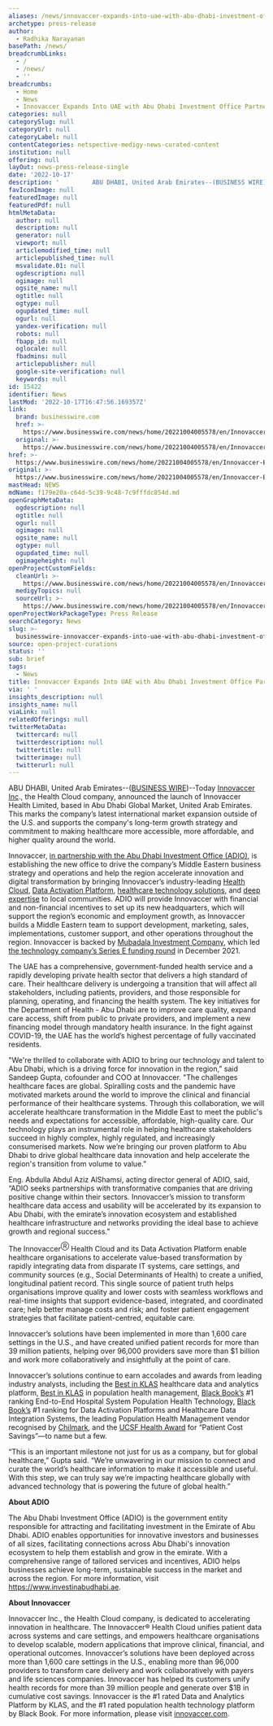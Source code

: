 ```yaml
---
aliases: /news/innovaccer-expands-into-uae-with-abu-dhabi-investment-office-partnership
archetype: press-release
author:
  - Radhika Narayanan
basePath: /news/
breadcrumbLinks:
  - /
  - /news/
  - ''
breadcrumbs:
  - Home
  - News
  - Innovaccer Expands Into UAE with Abu Dhabi Investment Office Partnership
categories: null
categorySlug: null
categoryUrl: null
categoryLabel: null
contentCategories: netspective-medigy-news-curated-content
institution: null
offering: null
layOut: news-press-release-single
date: '2022-10-17'
description: '         ABU DHABI, United Arab Emirates--(BUSINESS WIRE)--Today Innovaccer Inc., the Health Cloud company, announced the launch of Innovaccer Health Limited, based in Abu Dhabi Global Market, United '
favIconImage: null
featuredImage: null
featuredPdf: null
htmlMetaData:
  author: null
  description: null
  generator: null
  viewport: null
  articlemodified_time: null
  articlepublished_time: null
  msvalidate.01: null
  ogdescription: null
  ogimage: null
  ogsite_name: null
  ogtitle: null
  ogtype: null
  ogupdated_time: null
  ogurl: null
  yandex-verification: null
  robots: null
  fbapp_id: null
  oglocale: null
  fbadmins: null
  articlepublisher: null
  google-site-verification: null
  keywords: null
id: 15422
identifier: News
lastMod: '2022-10-17T16:47:56.169357Z'
link:
  brand: businesswire.com
  href: >-
    https://www.businesswire.com/news/home/20221004005578/en/Innovaccer-Expands-Into-UAE-with-Abu-Dhabi-Investment-Office-Partnership
  original: >-
    https://www.businesswire.com/news/home/20221004005578/en/Innovaccer-Expands-Into-UAE-with-Abu-Dhabi-Investment-Office-Partnership
href: >-
  https://www.businesswire.com/news/home/20221004005578/en/Innovaccer-Expands-Into-UAE-with-Abu-Dhabi-Investment-Office-Partnership
original: >-
  https://www.businesswire.com/news/home/20221004005578/en/Innovaccer-Expands-Into-UAE-with-Abu-Dhabi-Investment-Office-Partnership
mastHead: NEWS
mdName: f179e20a-c64d-5c39-9c48-7c9fffdc854d.md
openGraphMetaData:
  ogdescription: null
  ogtitle: null
  ogurl: null
  ogimage: null
  ogsite_name: null
  ogtype: null
  ogupdated_time: null
  ogimageheight: null
openProjectCustomFields:
  cleanUrl: >-
    https://www.businesswire.com/news/home/20221004005578/en/Innovaccer-Expands-Into-UAE-with-Abu-Dhabi-Investment-Office-Partnership
  medigyTopics: null
  sourceUrl: >-
    https://www.businesswire.com/news/home/20221004005578/en/Innovaccer-Expands-Into-UAE-with-Abu-Dhabi-Investment-Office-Partnership
openProjectWorkPackageType: Press Release
searchCategory: News
slug: >-
  businesswire-innovaccer-expands-into-uae-with-abu-dhabi-investment-office-partnership
source: open-project-curations
status: ''
sub: brief
tags:
  - News
title: Innovaccer Expands Into UAE with Abu Dhabi Investment Office Partnership
via: ' '
insights_description: null
insights_name: null
viaLink: null
relatedOfferings: null
twitterMetaData:
  twittercard: null
  twitterdescription: null
  twittertitle: null
  twitterimage: null
  twitterurl: null
---
```

<div id="readability-page-1" class="page"><div itemprop="articleBody">         <p>ABU DHABI, United Arab Emirates--(<span itemprop="provider publisher copyrightHolder" itemscope="itemscope" itemtype="https://schema.org/Organization" itemid="https://www.businesswire.com"><span itemprop="name"><a referrerpolicy="unsafe-url" rel="nofollow" itemprop="url" href="https://www.businesswire.com/">BUSINESS WIRE</a></span></span>)--Today <a referrerpolicy="unsafe-url" target="_blank" href="https://cts.businesswire.com/ct/CT?id=smartlink&amp;url=https%3A%2F%2Finnovaccer.com%2F&amp;esheet=52935731&amp;newsitemid=20221004005578&amp;lan=en-US&amp;anchor=Innovaccer+Inc&amp;index=1&amp;md5=568a923fc334428dd4a135f16bc35f45" rel="nofollow" shape="rect">Innovaccer Inc</a>., the Health Cloud company, announced the launch of Innovaccer Health Limited, based in Abu Dhabi Global Market, United Arab Emirates. This marks the company’s latest international market expansion outside of the U.S. and supports the company's long-term growth strategy and commitment to making healthcare more accessible, more affordable, and higher quality around the world. </p> <blockquote></blockquote> <p> Innovaccer, <a referrerpolicy="unsafe-url" target="_blank" href="https://cts.businesswire.com/ct/CT?id=smartlink&amp;url=https%3A%2F%2Fwww.google.com%2Furl%3Fq%3Dhttps%3A%2F%2Fwww.investinabudhabi.ae%2F%26sa%3DD%26source%3Ddocs%26ust%3D1664867118312998%26usg%3DAOvVaw2jCF2R82zjjAMFgHsqvKqC&amp;esheet=52935731&amp;newsitemid=20221004005578&amp;lan=en-US&amp;anchor=in+partnership+with+the+Abu+Dhabi+Investment+Office+%28ADIO%29&amp;index=2&amp;md5=c696168e558e1382c2594d1c1fe13759" rel="nofollow" shape="rect">in partnership with the Abu Dhabi Investment Office (ADIO)</a>, is establishing the new office to drive the company’s Middle Eastern business strategy and operations and help the region accelerate innovation and digital transformation by bringing Innovaccer’s industry-leading <a referrerpolicy="unsafe-url" target="_blank" href="https://cts.businesswire.com/ct/CT?id=smartlink&amp;url=https%3A%2F%2Finnovaccer.com%2Fhealth-cloud%2F&amp;esheet=52935731&amp;newsitemid=20221004005578&amp;lan=en-US&amp;anchor=Health+Cloud&amp;index=3&amp;md5=7d39831ea73b7abf3c3b6453d6724f8a" rel="nofollow" shape="rect">Health Cloud</a>, <a referrerpolicy="unsafe-url" target="_blank" href="https://cts.businesswire.com/ct/CT?id=smartlink&amp;url=https%3A%2F%2Finnovaccer.com%2Fdata-activation-platform&amp;esheet=52935731&amp;newsitemid=20221004005578&amp;lan=en-US&amp;anchor=Data+Activation+Platform&amp;index=4&amp;md5=accb8751c203962229ace0381dbe8041" rel="nofollow" shape="rect">Data Activation Platform</a>, <a referrerpolicy="unsafe-url" target="_blank" href="https://cts.businesswire.com/ct/CT?id=smartlink&amp;url=https%3A%2F%2Finnovaccer.com%2Fsolutions%2Fpopulation-health-management&amp;esheet=52935731&amp;newsitemid=20221004005578&amp;lan=en-US&amp;anchor=healthcare+technology+solutions&amp;index=5&amp;md5=8198f789aaec55ea5f9ed6c1f71c3353" rel="nofollow" shape="rect">healthcare technology solutions</a>, and <a referrerpolicy="unsafe-url" target="_blank" href="https://cts.businesswire.com/ct/CT?id=smartlink&amp;url=https%3A%2F%2Finnovaccer.com%2Fadvisory&amp;esheet=52935731&amp;newsitemid=20221004005578&amp;lan=en-US&amp;anchor=deep+expertise&amp;index=6&amp;md5=8bfb161aae957f81d5efc36ae47b2d70" rel="nofollow" shape="rect">deep expertise</a> to local communities. ADIO will provide Innovaccer with financial and non-financial incentives to set up its new headquarters, which will support the region’s economic and employment growth, as Innovaccer builds a Middle Eastern team to support development, marketing, sales, implementations, customer support, and other operations throughout the region. Innovaccer is backed by <a referrerpolicy="unsafe-url" target="_blank" href="https://cts.businesswire.com/ct/CT?id=smartlink&amp;url=https%3A%2F%2Fwww.mubadala.com%2F&amp;esheet=52935731&amp;newsitemid=20221004005578&amp;lan=en-US&amp;anchor=Mubadala+Investment+Company&amp;index=7&amp;md5=9597190743717d8dd069cd095790acad" rel="nofollow" shape="rect">Mubadala Investment Company</a>, which led <a referrerpolicy="unsafe-url" target="_blank" href="https://cts.businesswire.com/ct/CT?id=smartlink&amp;url=https%3A%2F%2Fwww.businesswire.com%2Fnews%2Fhome%2F20211215005198%2Fen%2FInnovaccer-Raises-150-Million-Series-E-Round-at-3.2-Billion-Valuation-Continues-Rapid-Growth-Trajectory&amp;esheet=52935731&amp;newsitemid=20221004005578&amp;lan=en-US&amp;anchor=the+technology+company%26%238217%3Bs+Series+E+funding+round&amp;index=8&amp;md5=f05c17628f4a7274f47007de0f1dd2a7" rel="nofollow" shape="rect">the technology company’s Series E funding round</a> in December 2021. </p><p> The UAE has a comprehensive, government-funded health service and a rapidly developing private health sector that delivers a high standard of care. Their healthcare delivery is undergoing a transition that will affect all stakeholders, including patients, providers, and those responsible for planning, operating, and financing the health system. The key initiatives for the Department of Health - Abu Dhabi are to improve care quality, expand care access, shift from public to private providers, and implement a new financing model through mandatory health insurance. In the fight against COVID-19, the UAE has the world’s highest percentage of fully vaccinated residents. </p><p> "We're thrilled to collaborate with ADIO to bring our technology and talent to Abu Dhabi, which is a driving force for innovation in the region," said Sandeep Gupta, cofounder and COO at Innovaccer. "The challenges healthcare faces are global. Spiralling costs and the pandemic have motivated markets around the world to improve the clinical and financial performance of their healthcare systems. Through this collaboration, we will accelerate healthcare transformation in the Middle East to meet the public's needs and expectations for accessible, affordable, high-quality care. Our technology plays an instrumental role in helping healthcare stakeholders succeed in highly complex, highly regulated, and increasingly consumerised markets. Now we’re bringing our proven platform to Abu Dhabi to drive global healthcare data innovation and help accelerate the region's transition from volume to value.” </p><p> Eng. Abdulla Abdul Aziz AlShamsi, acting director general of ADIO, said, “ADIO seeks partnerships with transformative companies that are driving positive change within their sectors. Innovaccer’s mission to transform healthcare data access and usability will be accelerated by its expansion to Abu Dhabi, with the emirate’s innovation ecosystem and established healthcare infrastructure and networks providing the ideal base to achieve growth and regional success.” </p><p> The Innovaccer<sup>Ⓡ</sup> Health Cloud and its Data Activation Platform enable healthcare organisations to accelerate value-based transformation by rapidly integrating data from disparate IT systems, care settings, and community sources (e.g., Social Determinants of Health) to create a unified, longitudinal patient record. This single source of patient truth helps organisations improve quality and lower costs with seamless workflows and real-time insights that support evidence-based, integrated, and coordinated care; help better manage costs and risk; and foster patient engagement strategies that facilitate patient-centred, equitable care. </p><p> Innovaccer’s solutions have been implemented in more than 1,600 care settings in the U.S., and have created unified patient records for more than 39 million patients, helping over 96,000 providers save more than $1 billion and work more collaboratively and insightfully at the point of care. </p><p> Innovaccer’s solutions continue to earn accolades and awards from leading industry analysts, including the <a referrerpolicy="unsafe-url" target="_blank" href="https://cts.businesswire.com/ct/CT?id=smartlink&amp;url=https%3A%2F%2Finnovaccer.com%2Fawards%2Fbest-in-klas-data-platform&amp;esheet=52935731&amp;newsitemid=20221004005578&amp;lan=en-US&amp;anchor=Best+in+KLAS&amp;index=9&amp;md5=0a0f152318da34c3680a75e299dfe11a" rel="nofollow" shape="rect">Best in KLAS</a> healthcare data and analytics platform, <a referrerpolicy="unsafe-url" target="_blank" href="https://cts.businesswire.com/ct/CT?id=smartlink&amp;url=https%3A%2F%2Finnovaccer.com%2Fawards%2FKLAS-recognizes-Innovaccer-in-Population-Health-Management&amp;esheet=52935731&amp;newsitemid=20221004005578&amp;lan=en-US&amp;anchor=Best+in+KLAS&amp;index=10&amp;md5=b21053ed5b8be56a658e7d651772f7b7" rel="nofollow" shape="rect">Best in KLAS</a> in population health management, <a referrerpolicy="unsafe-url" target="_blank" href="https://cts.businesswire.com/ct/CT?id=smartlink&amp;url=https%3A%2F%2Fwww.businesswire.com%2Fnews%2Fhome%2F20220316005614%2Fen%2FInnovaccer%25E2%2580%2599s-Data-Activation-Platform-Ranked-No.-1-End-to-End-Hospital-System-Population-Health-Technology-Platform-in-Black-Book-2022-User-Survey&amp;esheet=52935731&amp;newsitemid=20221004005578&amp;lan=en-US&amp;anchor=Black+Book%26%238217%3Bs&amp;index=11&amp;md5=5f55b59362497ac058dc7c4abb8ef188" rel="nofollow" shape="rect">Black Book’s</a> #1 ranking End-to-End Hospital System Population Health Technology, <a referrerpolicy="unsafe-url" target="_blank" href="https://cts.businesswire.com/ct/CT?id=smartlink&amp;url=https%3A%2F%2Finnovaccer.com%2Fbest-in-klas-data-platform&amp;esheet=52935731&amp;newsitemid=20221004005578&amp;lan=en-US&amp;anchor=Black+Book%26%238217%3Bs&amp;index=12&amp;md5=224805b1a6b1bdb77751a45e6f5c61a0" rel="nofollow" shape="rect">Black Book’s</a> #1 ranking for Data Activation Platforms and Healthcare Data Integration Systems, the leading Population Health Management vendor recognised by <a referrerpolicy="unsafe-url" target="_blank" href="https://cts.businesswire.com/ct/CT?id=smartlink&amp;url=https%3A%2F%2Finnovaccer.com%2Fnews%2Finnovaccer-recognized-as-a-flagship-vendor-in-the-latest-chilmark-report&amp;esheet=52935731&amp;newsitemid=20221004005578&amp;lan=en-US&amp;anchor=Chilmark&amp;index=13&amp;md5=0788e5c44f8503f551cd2da1bbaeb43a" rel="nofollow" shape="rect">Chilmark</a>, and the <a referrerpolicy="unsafe-url" target="_blank" href="https://cts.businesswire.com/ct/CT?id=smartlink&amp;url=https%3A%2F%2Finnovaccer.com%2Fnews%2Finnovaccer-wins-ucsf-health-award-for-patient-cost-savings&amp;esheet=52935731&amp;newsitemid=20221004005578&amp;lan=en-US&amp;anchor=UCSF+Health+Award&amp;index=14&amp;md5=b776f726923062c5c82febec83276dc0" rel="nofollow" shape="rect">UCSF Health Award</a> for “Patient Cost Savings”—to name but a few. </p><p> “This is an important milestone not just for us as a company, but for global healthcare,” Gupta said. “We’re unwavering in our mission to connect and curate the world’s healthcare information to make it accessible and useful. With this step, we can truly say we’re impacting healthcare globally with advanced technology that is powering the future of global health.” </p><p> <b>About ADIO</b> </p><p> The Abu Dhabi Investment Office (ADIO) is the government entity responsible for attracting and facilitating investment in the Emirate of Abu Dhabi. ADIO enables opportunities for innovative investors and businesses of all sizes, facilitating connections across Abu Dhabi's innovation ecosystem to help them establish and grow in the emirate. With a comprehensive range of tailored services and incentives, ADIO helps businesses achieve long-term, sustainable success in the market and across the region. For more information, visit <a referrerpolicy="unsafe-url" target="_blank" href="https://cts.businesswire.com/ct/CT?id=smartlink&amp;url=https%3A%2F%2Fwww.investinabudhabi.ae%2F&amp;esheet=52935731&amp;newsitemid=20221004005578&amp;lan=en-US&amp;anchor=https%3A%2F%2Fwww.investinabudhabi.ae&amp;index=15&amp;md5=1f3b702876baf0f550a1b53163f517b5" rel="nofollow" shape="rect">https://www.investinabudhabi.ae</a>. </p><p> <b>About Innovaccer</b> </p><p> Innovaccer Inc., the Health Cloud company, is dedicated to accelerating innovation in healthcare. The Innovaccer® Health Cloud unifies patient data across systems and care settings, and empowers healthcare organisations to develop scalable, modern applications that improve clinical, financial, and operational outcomes. Innovaccer’s solutions have been deployed across more than 1,600 care settings in the U.S., enabling more than 96,000 providers to transform care delivery and work collaboratively with payers and life sciences companies. Innovaccer has helped its customers unify health records for more than 39 million people and generate over $1B in cumulative cost savings. Innovaccer is the #1 rated Data and Analytics Platform by KLAS, and the #1 rated population health technology platform by Black Book. For more information, please visit <a referrerpolicy="unsafe-url" target="_blank" href="https://cts.businesswire.com/ct/CT?id=smartlink&amp;url=http%3A%2F%2Finnovaccer.com&amp;esheet=52935731&amp;newsitemid=20221004005578&amp;lan=en-US&amp;anchor=innovaccer.com&amp;index=16&amp;md5=ea663e922c161e48a17bf25ddd92b11a" rel="nofollow" shape="rect">innovaccer.com</a>. </p>                </div></div>